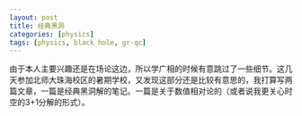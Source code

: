 ```yaml
---
layout: post
title: 经典黑洞
categories: [physics]
tags: [physics, black hole, gr-qc]
---
```


由于本人主要兴趣还是在场论这边，所以学广相的时候有意跳过了一些细节。这几天参加北师大珠海校区的暑期学校，又发现这部分还是比较有意思的，我打算写两篇文章，一篇是经典黑洞解的笔记。一篇是关于数值相对论的（或者说我更关心时空的3+1分解的形式）。

<!--more-->